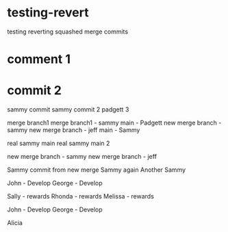 # testing-revert
testing reverting squashed merge commits


# comment 1
# commit 2
sammy commit
sammy commit 2
padgett 3

merge branch1
merge branch1 - sammy
main - Padgett
new merge branch - sammy
new merge branch - jeff
main - Sammy


real sammy main
real sammy main 2

new merge branch - sammy
new merge branch - jeff


Sammy commit from new merge
Sammy again
Another Sammy

John - Develop
George - Develop

Sally - rewards
Rhonda - rewards
Melissa - rewards

John - Develop
George - Develop

Alicia